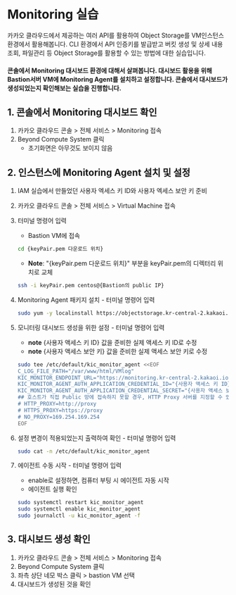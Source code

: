 # Monitoring 실습

카카오 클라우드에서 제공하는 여러 API를 활용하여 Object Storage를 VM인스턴스 환경에서 활용해봅니다. CLI 환경에서 API 인증키를 발급받고 버킷 생성 및 상세 내용 조회, 파일관리 등 Object Storage를 활용할 수 있는 방법에 대한 실습입니다.
#### 콘솔에서 Monitoring 대시보드 환경에 대해서 살펴봅니다. 대시보드 활용을 위해 Bastion서버 VM에 Monitoring Agent를 설치하고 설정합니다. 콘솔에서 대시보드가 생성되었는지 확인해보는 실습을 진행합니다.


## 1. 콘솔에서 Monitoring 대시보드 확인


1. 카카오 클라우드 콘솔 > 전체 서비스 > Monitoring 접속
2. Beyond Compute System 클릭
    - 초기화면은 아무것도 보이지 않음

## 2. 인스턴스에 Monitoring Agent 설치 및 설정


1. IAM 실습에서 만들었던 사용자 엑세스 키 ID와 사용자 엑세스 보안 키 준비
2. 카카오 클라우드 콘솔 > 전체 서비스 > Virtual Machine 접속
3. 터미널 명령어 입력
    - Bastion VM에 접속
    ```bash
    cd {keyPair.pem 다운로드 위치}
    ```
    - **Note**: "{keyPair.pem 다운로드 위치}" 부분을 keyPair.pem의 디렉터리 위치로 교체
    ```bash 
    ssh -i keyPair.pem centos@{Bastion의 public IP}
    ```

4. Monitoring Agent 패키지 설치 - 터미널 명령어 입력
    ```bash
    sudo yum -y localinstall https://objectstorage.kr-central-2.kakaoi.io/v1/52867b7dc99d45fb808b5bc874cb5b79/kic-monitoring-agent/package/kic_monitor_agent-0.9.5.x86_64.rpm
    ```
5. 모니터링 대시보드 생성을 위한 설정 - 터미널 명령어 입력
    - **note** {사용자 액세스 키 ID} 값을 준비한 실제 액세스 키 ID로 수정
    - **note** {사용자 액세스 보안 키} 값을 준비한 실제 액세스 보안 키로 수정
    ```bash
    sudo tee /etc/default/kic_monitor_agent <<EOF
    C_LOG_FILE_PATH="/var/www/html/VMlog"
    KIC_MONITOR_ENDPOINT_URL="https://monitoring.kr-central-2.kakaoi.io"
    KIC_MONITOR_AGENT_AUTH_APPLICATION_CREDENTIAL_ID="{사용자 액세스 키 ID}"
    KIC_MONITOR_AGENT_AUTH_APPLICATION_CREDENTIAL_SECRET="{사용자 액세스 보안 키}"
    ## 호스트가 직접 Public 망에 접속하지 못할 경우, HTTP Proxy 서버를 지정할 수 있습니다.
    # HTTP_PROXY=http://proxy
    # HTTPS_PROXY=https://proxy
    # NO_PROXY=169.254.169.254
    EOF
    ```
6. 설정 변경이 적용되었는지 출력하여 확인 - 터미널 명령어 입력
    ```bash
    sudo cat -n /etc/default/kic_monitor_agent
    ```
7. 에이전트 수동 시작 - 터미널 명령어 입력
    - enable로 설정하면, 컴퓨터 부팅 시 에이전트 자동 시작
    - 에이전트 실행 확인
    ```bash
    sudo systemctl restart kic_monitor_agent 
    sudo systemctl enable kic_monitor_agent 
    sudo journalctl -u kic_monitor_agent -f
    ```

## 3. 대시보드 생성 확인


1. 카카오 클라우드 콘솔 > 전체 서비스 > Monitoring 접속
2. Beyond Compute System 클릭
3. 좌측 상단 네모 박스 클릭 > bastion VM 선택
4. 대시보드가 생성된 것을 확인
